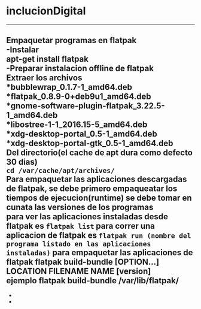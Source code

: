 # inclucionDigital
----------------------------
Empaquetar programas en flatpak  
-Instalar  
	apt-get install flatpak  
-Preparar instalacion offline de flatpak  
  Extraer los archivos  
	*bubblewrap_0.1.7-1_amd64.deb  
	*flatpak_0.8.9-0+deb9u1_amd64.deb  
	*gnome-software-plugin-flatpak_3.22.5-1_amd64.deb  
	*libostree-1-1_2016.15-5_amd64.deb  
	*xdg-desktop-portal_0.5-1_amd64.deb  
	*xdg-desktop-portal-gtk_0.5-1_amd64.deb  
  Del directorio(el cache de apt dura como defecto 30 dias)  
	`cd /var/cache/apt/archives/`  	
Para empaquetar las aplicaciones descargadas de flatpak, se debe primero empaqueatar los tiempos de ejecucion(runtime) se debe tomar en cunata las versiones de los programas  
para ver las aplicaciones instaladas desde flatpak es 
		`flatpak list` 
para correr una aplicacion de flatpak es 
		`flatpak run (nombre del programa listado en las aplicaciones instaladas)`
para empaquetar las aplicaciones de flatpak 
		flatpak build-bundle [OPTION...] LOCATION FILENAME NAME [version]  
ejemplo 
		flatpak build-bundle /var/lib/flatpak/ 
-
-
-
